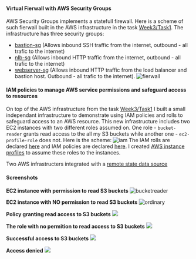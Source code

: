 #### Virtual Fierwall with AWS Security Groups
AWS Security Groups implements a statefull firewall. Here is a scheme of such fierwall built in the AWS infrastructure in the task [Week3/Task1](../task1/README.md). The infrastructure has three security groups:
- [bastion-sg](../task1/bastion.tf) (Allows inbound SSH traffic from the internet, outbound - all trafic to the internet)
- [nlb-sg](../task1/security_groups.tf) (Allows inbound HTTP traffic from the internet, outbound - all trafic to the internet)
- [webserver-sg](../task1/security_groups.tf) (Allows inbound HTTP traffic from the load balancer and bastion host. Outbound - all trafic to the internet).
![fierwall](docs/virt_fw.png)

#### IAM policies to manage AWS service permissions and safeguard access to resources
On top of the AWS infrastructure from the task [Week3/Task1](../task1/README.md) I built a small independant infrastructure to demonstrate using IAM policies and rolls to safeguard access to an AWS resource. This new infrastructure includes two EC2 instances with two different roles assumed on. One role  - `bucket-reader` grants read access to the all my S3 buckets while another one - `ec2-profile-role` does not. Here is the scheme:
![iam](docs/iam_role.png)
The IAM rolls are declared [here](iam_roles.tf) and IAM policies are declared [here](iam_policies.tf). I created [AWS instance profiles](main.tf) to assume these roles to the instances.

Two AWS infrastructers integrated with a [remote state data source](remote_state.tf)

#### Screenshots
**EC2 instance with permission to read S3 buckets**
![bucketreader](docs/bucketreader.png)

**EC2 instance with NO permission to read S3 buckets**
![ordinary](docs/ordinary.png)

**Policy granting read access to S3 buckets**
![](docs/s3readpolicy.png)

**The role with no permition to read access to S3 buckets**
![](docs/ordinaryrole.png)

**Successful access to S3 buckets**
![](docs/success.png)

**Access denied**
![](docs/noaccess.png)
